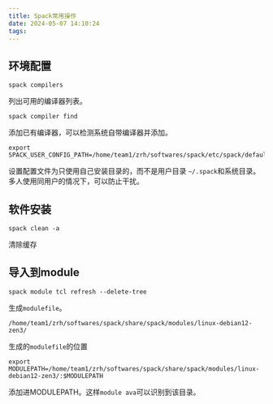 ```yaml
---
title: Spack常用操作
date: 2024-05-07 14:10:24
tags:
---
```






## 环境配置

```
spack compilers
```

列出可用的编译器列表。



```
spack compiler find
```

添加已有编译器，可以检测系统自带编译器并添加。



```
export SPACK_USER_CONFIG_PATH=/home/team1/zrh/softwares/spack/etc/spack/defaults
```

设置配置文件为只使用自己安装目录的，而不是用户目录 `~/.spack`和系统目录。多人使用同用户的情况下，可以防止干扰。



## 软件安装

```
spack clean -a
```

清除缓存



## 导入到module

```
spack module tcl refresh --delete-tree
```

生成`modulefile`。



```
/home/team1/zrh/softwares/spack/share/spack/modules/linux-debian12-zen3/
```

生成的`modulefile`的位置



```
export MODULEPATH=/home/team1/zrh/softwares/spack/share/spack/modules/linux-debian12-zen3/:$MODULEPATH
```

添加进MODULEPATH。这样`module ava`可以识别到该目录。
